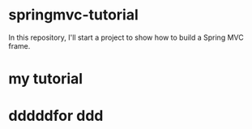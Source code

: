 # springmvc-tutorial
In this repository, I'll start a project to show how to build a Spring MVC frame.
# my tutorial
# dddddfor ddd
